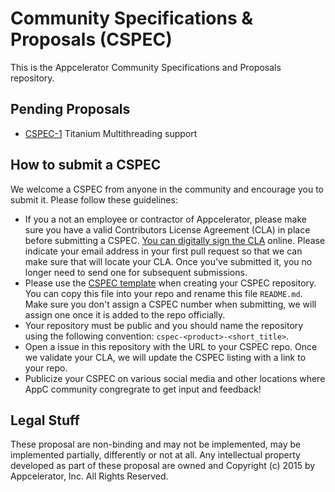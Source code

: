 # Community Specifications & Proposals (CSPEC)

This is the Appcelerator Community Specifications and Proposals repository.

## Pending Proposals

- [CSPEC-1](https://github.com/appcelerator/cspec-titanium-multithreading) Titanium Multithreading support

## How to submit a CSPEC

We welcome a CSPEC from anyone in the community and encourage you to submit it.  Please follow these guidelines:

- If you a not an employee or contractor of Appcelerator, please make sure you have a valid Contributors License Agreement (CLA) in place before submitting a CSPEC. [You can digitally sign the CLA](http://bit.ly/app_cla) online. Please indicate your email address in your first pull request so that we can make sure that will locate your CLA.  Once you've submitted it, you no longer need to send one for subsequent submissions.
- Please use the [CSPEC template](template.md) when creating your CSPEC repository.  You can copy this file into your repo and rename this file `README.md`.  Make sure you don't assign a CSPEC number when submitting, we will assign one once it is added to the repo officially.
- Your repository must be public and you should name the repository using the following convention: `cspec-<product>-<short_title>`.
- Open a issue in this repository with the URL to your CSPEC repo. Once we validate your CLA, we will update the CSPEC listing with a link to your repo.
- Publicize your CSPEC on various social media and other locations where AppC community congregrate to get input and feedback!

## Legal Stuff

These proposal are non-binding and may not be implemented, may be implemented partially, differently or not at all. Any intellectual property developed as part of these proposal are owned and Copyright (c) 2015 by Appcelerator, Inc. All Rights Reserved.

